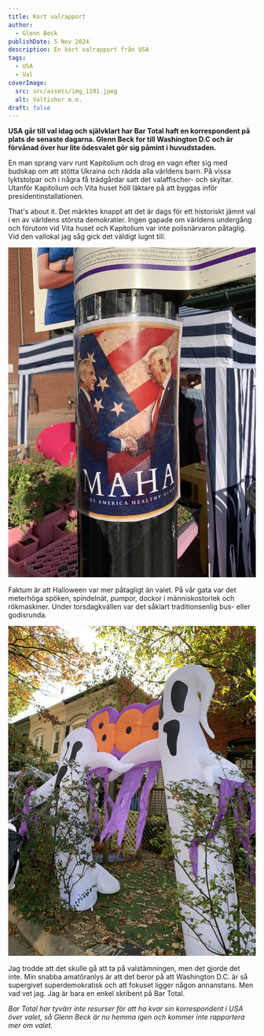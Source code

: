 ```yaml
---
title: Kort valrapport
author:
  - Glenn Beck
publishDate: 5 Nov 2024
description: En kort valrapport från USA
tags:
  - USA
  - Val
coverImage:
  src: src/assets/img_1191.jpeg
  alt: Valtishor m.m.
draft: false
---
```

**USA går till val idag och självklart har Bar Total haft en korrespondent på plats de senaste dagarna. Glenn Beck for till Washington D.C och är förvånad över hur lite ödesvalet gör sig påmint i huvudstaden.**

En man sprang varv runt Kapitolium och drog en vagn efter sig med budskap om att stötta Ukraina och rädda alla världens barn. På vissa lyktstolpar och i några få trädgårdar satt det valaffischer- och skyltar. Utanför Kapitolium och Vita huset höll läktare på att byggas inför presidentinstallationen. 

That's about it. Det märktes knappt att det är dags för ett historiskt jämnt val i en av världens största demokratier. Ingen gapade om världens undergång och förutom vid Vita huset och Kapitolium var inte polisnärvaron påtaglig. Vid den vallokal jag såg gick det väldigt lugnt till.

![](src/assets/img_1209.jpeg)

Faktum är att Halloween var mer påtagligt än valet. På vår gata var det meterhöga spöken, spindelnät, pumpor, dockor i människostorlek och rökmaskiner. Under torsdagkvällen var det såklart traditionsenlig bus- eller godisrunda.

![](src/assets/img_1184.jpeg)

Jag trodde att det skulle gå att ta på valstämningen, men det gjorde det inte. Min snabba amatöranlys är att det beror på att Washington D.C. är så supergivet superdemokratisk och att fokuset ligger någon annanstans. Men vad vet jag. Jag är bara en enkel skribent på Bar Total.

*Bar Total har tyvärr inte resurser för att ha kvar sin korrespondent i USA över valet, så Glenn Beck är nu hemma igen och kommer inte rapportera mer om valet.*
